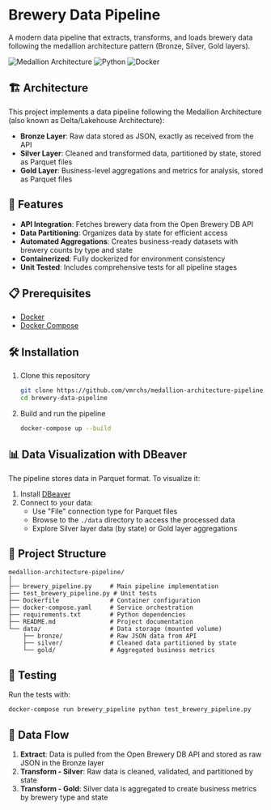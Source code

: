 # Brewery Data Pipeline

A modern data pipeline that extracts, transforms, and loads brewery data following the medallion architecture pattern (Bronze, Silver, Gold layers).

![Medallion Architecture](https://img.shields.io/badge/Architecture-Medallion-blue)
![Python](https://img.shields.io/badge/Python-3.9-green)
![Docker](https://img.shields.io/badge/Docker-Ready-blue)

## 🏗️ Architecture

This project implements a data pipeline following the Medallion Architecture (also known as Delta/Lakehouse Architecture):

- **Bronze Layer**: Raw data stored as JSON, exactly as received from the API
- **Silver Layer**: Cleaned and transformed data, partitioned by state, stored as Parquet files
- **Gold Layer**: Business-level aggregations and metrics for analysis, stored as Parquet files

## 🚀 Features

- **API Integration**: Fetches brewery data from the Open Brewery DB API
- **Data Partitioning**: Organizes data by state for efficient access
- **Automated Aggregations**: Creates business-ready datasets with brewery counts by type and state
- **Containerized**: Fully dockerized for environment consistency
- **Unit Tested**: Includes comprehensive tests for all pipeline stages

## 📋 Prerequisites

- [Docker](https://www.docker.com/get-started)
- [Docker Compose](https://docs.docker.com/compose/install/)

## 🛠️ Installation

1. Clone this repository

   ```bash
   git clone https://github.com/vmrchs/medallion-architecture-pipeline.git
   cd brewery-data-pipeline
   ```

2. Build and run the pipeline
   ```bash
   docker-compose up --build
   ```

## 📊 Data Visualization with DBeaver

The pipeline stores data in Parquet format. To visualize it:

1. Install [DBeaver](https://dbeaver.io/download/)
2. Connect to your data:
   - Use "File" connection type for Parquet files
   - Browse to the `./data` directory to access the processed data
   - Explore Silver layer data (by state) or Gold layer aggregations

## 📁 Project Structure

```
medallion-architecture-pipeline/
│
├── brewery_pipeline.py     # Main pipeline implementation
├── test_brewery_pipeline.py # Unit tests
├── Dockerfile              # Container configuration
├── docker-compose.yaml     # Service orchestration
├── requirements.txt        # Python dependencies
├── README.md               # Project documentation
└── data/                   # Data storage (mounted volume)
    ├── bronze/             # Raw JSON data from API
    ├── silver/             # Cleaned data partitioned by state
    └── gold/               # Aggregated business metrics
```

## 🧪 Testing

Run the tests with:

```bash
docker-compose run brewery_pipeline python test_brewery_pipeline.py
```

## 🔄 Data Flow

1. **Extract**: Data is pulled from the Open Brewery DB API and stored as raw JSON in the Bronze layer
2. **Transform - Silver**: Raw data is cleaned, validated, and partitioned by state
3. **Transform - Gold**: Silver data is aggregated to create business metrics by brewery type and state
